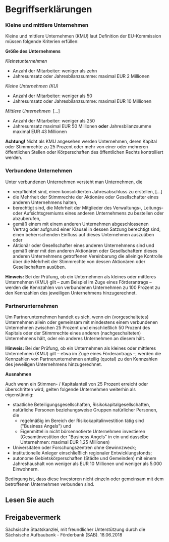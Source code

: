# Begriffserklärungen

### Kleine und mittlere Unternehmen

Kleine und mittlere Unternehmen (KMU) laut Definition der EU-Kommission müssen folgende Kriterien erfüllen:

**Größe des Unternehmens**

*Kleinstunternehmen*

* Anzahl der Mitarbeiter: weniger als zehn
* Jahresumsatz oder Jahresbilanzsumme: maximal EUR 2 Millionen

*Kleine Unternehmen (KU)*

* Anzahl der Mitarbeiter: weniger als 50
* Jahresumsatz oder Jahresbilanzsumme: maximal EUR 10 Millionen

*Mittlere Unternehmen* [...]

* Anzahl der Mitarbeiter: weniger als 250
* Jahresumsatz maximal EUR 50 Millionen **oder** Jahresbilanzsumme maximal EUR 43 Millionen

**Achtung!** Nicht als KMU angesehen werden Unternehmen, deren Kapital oder Stimmrechte zu 25 Prozent oder mehr von einer oder mehreren öffentlichen Stellen oder Körperschaften des öffentlichen Rechts kontrolliert werden.

### Verbundene Unternehmen

Unter verbundenen Unternehmen versteht man Unternehmen, die

* verpflichtet sind, einen konsolidierten Jahresabschluss zu erstellen, [...]
* die Mehrheit der Stimmrechte der Aktionäre oder Gesellschafter eines anderen Unternehmens halten,
* berechtigt sind, die Mehrheit der Mitglieder des Verwaltungs-, Leitungs- oder Aufsichtsgremiums eines anderen Unternehmens zu bestellen oder abzuberufen,
* gemäß einem mit einem anderen Unternehmen abgeschlossenen Vertrag oder aufgrund einer Klausel in dessen Satzung berechtigt sind, einen beherrschenden Einfluss auf dieses Unternehmen auszuüben oder
* Aktionär oder Gesellschafter eines anderen Unternehmens sind und gemäß einer mit den anderen Aktionären oder Gesellschaftern dieses anderen Unternehmens getroffenen Vereinbarung die alleinige Kontrolle über die Mehrheit der Stimmrechte von dessen Aktionären oder Gesellschaftern ausüben.

**Hinweis:** Bei der Prüfung, ob ein Unternehmen als kleines oder mittleres Unternehmen (KMU) gilt – zum Beispiel im Zuge eines Förderantrags – werden die Kennzahlen von verbundenen Unternehmen zu 100 Prozent zu den Kennzahlen des jeweiligen Unternehmens hinzugerechnet.

### Partnerunternehmen

Um Partnerunternehmen handelt es sich, wenn ein (vorgeschaltetes) Unternehmen allein oder gemeinsam mit mindestens einem verbundenen Unternehmen zwischen 25 Prozent und einschließlich 50 Prozent des Kapitals oder der Stimmrechte eines anderen (nachgeschalteten) Unternehmens hält, oder ein anderes Unternehmen an diesem hält.

**Hinweis:** Bei der Prüfung, ob ein Unternehmen als kleines oder mittleres Unternehmen (KMU) gilt – etwa im Zuge eines Förderantrags –, werden die Kennzahlen von Partnerunternehmen anteilig (quotal) zu den Kennzahlen des jeweiligen Unternehmens hinzugerechnet.

**Ausnahmen**

Auch wenn ein Stimmen- / Kapitalanteil von 25 Prozent erreicht oder überschritten wird, gelten folgende Unternehmen weiterhin als eigenständig:

* staatliche Beteiligungsgesellschaften, Risikokapitalgesellschaften, natürliche Personen beziehungsweise Gruppen natürlicher Personen, die
  + regelmäßig im Bereich der Risikokapitalinvestition tätig sind ("Business Angels") und
  + Eigenmittel in nicht börsennotierte Unternehmen investieren (Gesamtinvestition der "Business Angels" in ein und dasselbe Unternehmen: maximal EUR 1,25 Millionen)
* Universitäten oder Forschungszentren ohne Gewinnzweck;
* institutionelle Anleger einschließlich regionaler Entwicklungsfonds;
* autonome Gebietskörperschaften (Städte und Gemeinden) mit einem Jahreshaushalt von weniger als EUR 10 Millionen und weniger als 5.000 Einwohnern.

Bedingung ist, dass diese Investoren nicht einzeln oder gemeinsam mit dem betroffenen Unternehmen verbunden sind.

## Lesen Sie auch

## Freigabevermerk

Sächsische Staatskanzlei, mit freundlicher Unterstützung durch die Sächsische Aufbaubank - Förderbank (SAB). 18.06.2018
